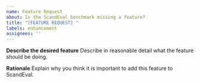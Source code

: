 ```yaml
---
name: Feature Request
about: Is the ScandEval benchmark missing a feature?
title: "[FEATURE REQUEST] "
labels: enhancement
assignees: ''
---
```


**Describe the desired feature**
Describe in reasonable detail what the feature should be doing.

**Rationale**
Explain why you think it is important to add this feature to ScandEval.
